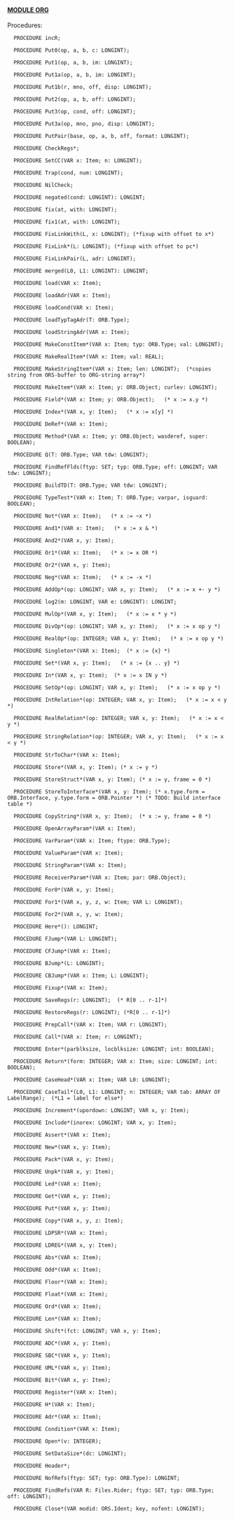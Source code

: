 
#### [MODULE ORG](https://github.com/io-core/Build/blob/main/ORG.Mod)

Procedures:

```
  PROCEDURE incR;
```
```
  PROCEDURE Put0(op, a, b, c: LONGINT);
```
```
  PROCEDURE Put1(op, a, b, im: LONGINT);
```
```
  PROCEDURE Put1a(op, a, b, im: LONGINT);
```
```
  PROCEDURE Put1b(r, mno, off, disp: LONGINT);
```
```
  PROCEDURE Put2(op, a, b, off: LONGINT);
```
```
  PROCEDURE Put3(op, cond, off: LONGINT);
```
```
  PROCEDURE Put3a(op, mno, pno, disp: LONGINT);
```
```
  PROCEDURE PutPair(base, op, a, b, off, format: LONGINT);
```
```
  PROCEDURE CheckRegs*;
```
```
  PROCEDURE SetCC(VAR x: Item; n: LONGINT);
```
```
  PROCEDURE Trap(cond, num: LONGINT);
```
```
  PROCEDURE NilCheck;
```
```
  PROCEDURE negated(cond: LONGINT): LONGINT;
```
```
  PROCEDURE fix(at, with: LONGINT);
```
```
  PROCEDURE fix1(at, with: LONGINT);
```
```
  PROCEDURE FixLinkWith(L, x: LONGINT); (*fixup with offset to x*)
```
```
  PROCEDURE FixLink*(L: LONGINT); (*fixup with offset to pc*)
```
```
  PROCEDURE FixLinkPair(L, adr: LONGINT);
```
```
  PROCEDURE merged(L0, L1: LONGINT): LONGINT;
```
```
  PROCEDURE load(VAR x: Item);
```
```
  PROCEDURE loadAdr(VAR x: Item);
```
```
  PROCEDURE loadCond(VAR x: Item);
```
```
  PROCEDURE loadTypTagAdr(T: ORB.Type);
```
```
  PROCEDURE loadStringAdr(VAR x: Item);
```
```
  PROCEDURE MakeConstItem*(VAR x: Item; typ: ORB.Type; val: LONGINT);
```
```
  PROCEDURE MakeRealItem*(VAR x: Item; val: REAL);
```
```
  PROCEDURE MakeStringItem*(VAR x: Item; len: LONGINT);  (*copies string from ORS-buffer to ORG-string array*)
```
```
  PROCEDURE MakeItem*(VAR x: Item; y: ORB.Object; curlev: LONGINT);
```
```
  PROCEDURE Field*(VAR x: Item; y: ORB.Object);   (* x := x.y *)
```
```
  PROCEDURE Index*(VAR x, y: Item);   (* x := x[y] *)
```
```
  PROCEDURE DeRef*(VAR x: Item);
```
```
  PROCEDURE Method*(VAR x: Item; y: ORB.Object; wasderef, super: BOOLEAN);
```
```
  PROCEDURE Q(T: ORB.Type; VAR tdw: LONGINT);
```
```
  PROCEDURE FindRefFlds(ftyp: SET; typ: ORB.Type; off: LONGINT; VAR tdw: LONGINT);
```
```
  PROCEDURE BuildTD(T: ORB.Type; VAR tdw: LONGINT);
```
```
  PROCEDURE TypeTest*(VAR x: Item; T: ORB.Type; varpar, isguard: BOOLEAN);
```
```
  PROCEDURE Not*(VAR x: Item);   (* x := ~x *)
```
```
  PROCEDURE And1*(VAR x: Item);   (* x := x & *)
```
```
  PROCEDURE And2*(VAR x, y: Item);
```
```
  PROCEDURE Or1*(VAR x: Item);   (* x := x OR *)
```
```
  PROCEDURE Or2*(VAR x, y: Item);
```
```
  PROCEDURE Neg*(VAR x: Item);   (* x := -x *)
```
```
  PROCEDURE AddOp*(op: LONGINT; VAR x, y: Item);   (* x := x +- y *)
```
```
  PROCEDURE log2(m: LONGINT; VAR e: LONGINT): LONGINT;
```
```
  PROCEDURE MulOp*(VAR x, y: Item);   (* x := x * y *)
```
```
  PROCEDURE DivOp*(op: LONGINT; VAR x, y: Item);   (* x := x op y *)
```
```
  PROCEDURE RealOp*(op: INTEGER; VAR x, y: Item);   (* x := x op y *)
```
```
  PROCEDURE Singleton*(VAR x: Item);  (* x := {x} *)
```
```
  PROCEDURE Set*(VAR x, y: Item);   (* x := {x .. y} *)
```
```
  PROCEDURE In*(VAR x, y: Item);  (* x := x IN y *)
```
```
  PROCEDURE SetOp*(op: LONGINT; VAR x, y: Item);   (* x := x op y *)
```
```
  PROCEDURE IntRelation*(op: INTEGER; VAR x, y: Item);   (* x := x < y *)
```
```
  PROCEDURE RealRelation*(op: INTEGER; VAR x, y: Item);   (* x := x < y *)
```
```
  PROCEDURE StringRelation*(op: INTEGER; VAR x, y: Item);   (* x := x < y *)
```
```
  PROCEDURE StrToChar*(VAR x: Item);
```
```
  PROCEDURE Store*(VAR x, y: Item); (* x := y *)
```
```
  PROCEDURE StoreStruct*(VAR x, y: Item); (* x := y, frame = 0 *)
```
```
  PROCEDURE StoreToInterface*(VAR x, y: Item); (* x.type.form = ORB.Interface, y.type.form = ORB.Pointer *) (* TODO: Build interface table *)
```
```
  PROCEDURE CopyString*(VAR x, y: Item);  (* x := y, frame = 0 *) 
```
```
  PROCEDURE OpenArrayParam*(VAR x: Item);
```
```
  PROCEDURE VarParam*(VAR x: Item; ftype: ORB.Type);
```
```
  PROCEDURE ValueParam*(VAR x: Item);
```
```
  PROCEDURE StringParam*(VAR x: Item);
```
```
  PROCEDURE ReceiverParam*(VAR x: Item; par: ORB.Object);
```
```
  PROCEDURE For0*(VAR x, y: Item);
```
```
  PROCEDURE For1*(VAR x, y, z, w: Item; VAR L: LONGINT);
```
```
  PROCEDURE For2*(VAR x, y, w: Item);
```
```
  PROCEDURE Here*(): LONGINT;
```
```
  PROCEDURE FJump*(VAR L: LONGINT);
```
```
  PROCEDURE CFJump*(VAR x: Item);
```
```
  PROCEDURE BJump*(L: LONGINT);
```
```
  PROCEDURE CBJump*(VAR x: Item; L: LONGINT);
```
```
  PROCEDURE Fixup*(VAR x: Item);
```
```
  PROCEDURE SaveRegs(r: LONGINT);  (* R[0 .. r-1]*)
```
```
  PROCEDURE RestoreRegs(r: LONGINT); (*R[0 .. r-1]*)
```
```
  PROCEDURE PrepCall*(VAR x: Item; VAR r: LONGINT);
```
```
  PROCEDURE Call*(VAR x: Item; r: LONGINT);
```
```
  PROCEDURE Enter*(parblksize, locblksize: LONGINT; int: BOOLEAN);
```
```
  PROCEDURE Return*(form: INTEGER; VAR x: Item; size: LONGINT; int: BOOLEAN);
```
```
  PROCEDURE CaseHead*(VAR x: Item; VAR L0: LONGINT);
```
```
  PROCEDURE CaseTail*(L0, L1: LONGINT; n: INTEGER; VAR tab: ARRAY OF LabelRange);  (*L1 = label for else*)
```
```
  PROCEDURE Increment*(upordown: LONGINT; VAR x, y: Item);
```
```
  PROCEDURE Include*(inorex: LONGINT; VAR x, y: Item);
```
```
  PROCEDURE Assert*(VAR x: Item);
```
```
  PROCEDURE New*(VAR x, y: Item);
```
```
  PROCEDURE Pack*(VAR x, y: Item);
```
```
  PROCEDURE Unpk*(VAR x, y: Item);
```
```
  PROCEDURE Led*(VAR x: Item);
```
```
  PROCEDURE Get*(VAR x, y: Item);
```
```
  PROCEDURE Put*(VAR x, y: Item);
```
```
  PROCEDURE Copy*(VAR x, y, z: Item);
```
```
  PROCEDURE LDPSR*(VAR x: Item);
```
```
  PROCEDURE LDREG*(VAR x, y: Item);
```
```
  PROCEDURE Abs*(VAR x: Item);
```
```
  PROCEDURE Odd*(VAR x: Item);
```
```
  PROCEDURE Floor*(VAR x: Item);
```
```
  PROCEDURE Float*(VAR x: Item);
```
```
  PROCEDURE Ord*(VAR x: Item);
```
```
  PROCEDURE Len*(VAR x: Item);
```
```
  PROCEDURE Shift*(fct: LONGINT; VAR x, y: Item);
```
```
  PROCEDURE ADC*(VAR x, y: Item);
```
```
  PROCEDURE SBC*(VAR x, y: Item);
```
```
  PROCEDURE UML*(VAR x, y: Item);
```
```
  PROCEDURE Bit*(VAR x, y: Item);
```
```
  PROCEDURE Register*(VAR x: Item);
```
```
  PROCEDURE H*(VAR x: Item);
```
```
  PROCEDURE Adr*(VAR x: Item);
```
```
  PROCEDURE Condition*(VAR x: Item);
```
```
  PROCEDURE Open*(v: INTEGER);
```
```
  PROCEDURE SetDataSize*(dc: LONGINT);
```
```
  PROCEDURE Header*;
```
```
  PROCEDURE NofRefs(ftyp: SET; typ: ORB.Type): LONGINT;
```
```
  PROCEDURE FindRefs(VAR R: Files.Rider; ftyp: SET; typ: ORB.Type; off: LONGINT);
```
```
  PROCEDURE Close*(VAR modid: ORS.Ident; key, nofent: LONGINT);
```

